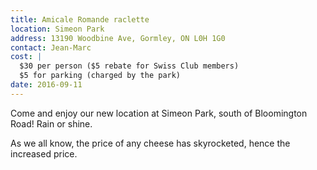 ```yaml
---
title: Amicale Romande raclette
location: Simeon Park
address: 13190 Woodbine Ave, Gormley, ON L0H 1G0
contact: Jean-Marc
cost: |
  $30 per person ($5 rebate for Swiss Club members)
  $5 for parking (charged by the park)
date: 2016-09-11
---
```


Come and enjoy our new location at Simeon Park, south of Bloomington Road! Rain
or shine.

As we all know, the price of any cheese has skyrocketed, hence the increased
price.

